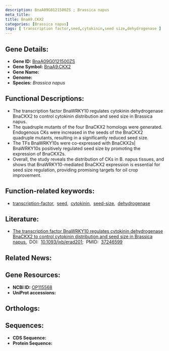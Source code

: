 ```yaml
---
description: BnaA09G0121500ZS ; Brassica napus
meta_title:
title: BnaA9.CKX2
categories: [Brassica napus]
tags: [ transcription factor,seed,cytokinin,seed size,dehydrogenase ]
---
```


## Gene Details:
- **Gene ID:** [BnaA09G0121500ZS]()
- **Gene Symbol:** <u>BnaA9.CKX2</u>
- **Gene Name:** 
- **Genome:** []()
- **Species:** *Brassica napus*

## Functional Descriptions:
   - The transcription factor BnaWRKY10 regulates cytokinin dehydrogenase BnaCKX2 to control cytokinin distribution and seed size in Brassica napus.
   - The quadruple mutants of the four BnaCKX2 homologs were generated. Endogenous CKs were increased in the seeds of the BnaCKX2 quadruple mutants, resulting in a significantly reduced seed size.
   - The TFs BnaWRKY10s were co-expressed with BnaCKX2s| BnaWRKY10s positively regulated seed size by promoting the expression of BnaCKX2s.
   - Overall, the study reveals the distribution of CKs in B. napus tissues, and shows that BnaWRKY10-mediated BnaCKX2 expression is essential for seed size regulation, providing promising targets for oil crop improvement.

## Function-related keywords:
   - [transcription-factor](/tags/transcription-factor/),&nbsp;&nbsp;[seed](/tags/seed/),&nbsp;&nbsp;[cytokinin](/tags/cytokinin/),&nbsp;&nbsp;[seed-size](/tags/seed-size/),&nbsp;&nbsp;[dehydrogenase](/tags/dehydrogenase/)

## Literature:
   - [The transcription factor BnaWRKY10 regulates cytokinin dehydrogenase BnaCKX2 to control cytokinin distribution and seed size in Brassica napus.](https://doi.org/10.1093/jxb/erad201)&nbsp;&nbsp;DOI:&nbsp;&nbsp;[10.1093/jxb/erad201](https://doi.org/10.1093/jxb/erad201);&nbsp;&nbsp;PMID:&nbsp;&nbsp;[37246599](https://pubmed.ncbi.nlm.nih.gov/37246599/)

## Related News:

## Gene Resources:
- **NCBI ID:**  [OP115568](https://www.ncbi.nlm.nih.gov/gene/?term=OP115568)
- **UniProt accessions:**  [](https://www.uniprot.org/uniprotkb//entry)

## Orthologs:

## Sequences:
- **CDS Sequence:**
- **Protein Sequence:**
